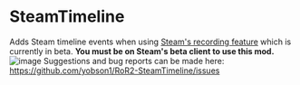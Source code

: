 # SteamTimeline
Adds Steam timeline events when using [Steam's recording feature](https://store.steampowered.com/gamerecording) which is currently in beta. **You must be on Steam's beta client to use this mod.**
![image](https://github.com/user-attachments/assets/189612fa-5462-442a-8fc1-7f2047bb9898)
Suggestions and bug reports can be made here: https://github.com/yobson1/RoR2-SteamTimeline/issues
